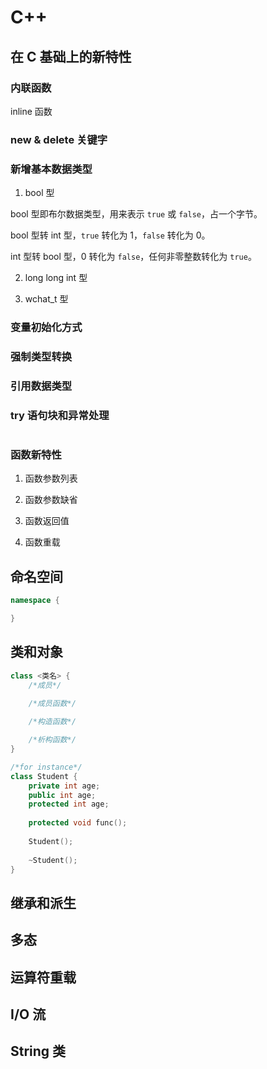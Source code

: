 # C++

## 在 C 基础上的新特性

### 内联函数

inline 函数

### new & delete 关键字

### 新增基本数据类型

1. bool 型

 bool 型即布尔数据类型，用来表示 `true` 或 `false`，占一个字节。

bool 型转 int 型，`true` 转化为 1，`false` 转化为 0。

int 型转 bool 型，0 转化为 `false`，任何非零整数转化为 `true`。 

2. long long int 型

3. wchat_t 型


### 变量初始化方式

### 强制类型转换

### 引用数据类型

### try 语句块和异常处理

```cpp

```

### 函数新特性

1. 函数参数列表

2. 函数参数缺省

3. 函数返回值

4. 函数重载

## 命名空间

```cpp
namespace {

}
```

## 类和对象

```cpp
class <类名> {
    /*成员*/
    
    /*成员函数*/

    /*构造函数*/

    /*析构函数*/
}

/*for instance*/
class Student {
    private int age;
    public int age;
    protected int age;
    
    protected void func();
    
    Student();
    
    ~Student();
}
```

## 继承和派生

## 多态

## 运算符重载

## I/O 流

## String 类


